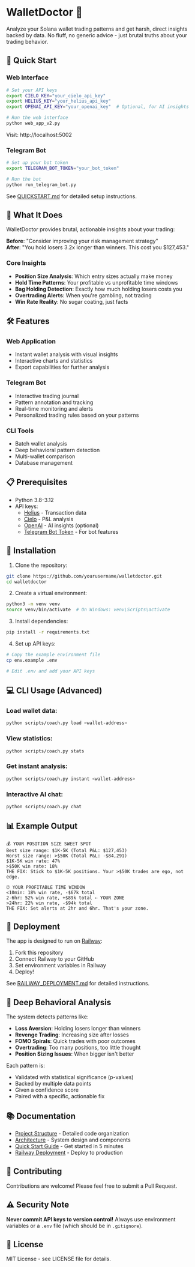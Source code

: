 # WalletDoctor 🏥

Analyze your Solana wallet trading patterns and get harsh, direct insights backed by data. No fluff, no generic advice - just brutal truths about your trading behavior.

## 🚀 Quick Start

### Web Interface
```bash
# Set your API keys
export CIELO_KEY="your_cielo_api_key"
export HELIUS_KEY="your_helius_api_key"
export OPENAI_API_KEY="your_openai_key"  # Optional, for AI insights

# Run the web interface
python web_app_v2.py
```

Visit: http://localhost:5002

### Telegram Bot
```bash
# Set up your bot token
export TELEGRAM_BOT_TOKEN="your_bot_token"

# Run the bot
python run_telegram_bot.py
```

See [QUICKSTART.md](QUICKSTART.md) for detailed setup instructions.

## 🎯 What It Does

WalletDoctor provides brutal, actionable insights about your trading:

**Before**: "Consider improving your risk management strategy"  
**After**: "You hold losers 3.2x longer than winners. This cost you $127,453."

### Core Insights
- **Position Size Analysis**: Which entry sizes actually make money
- **Hold Time Patterns**: Your profitable vs unprofitable time windows
- **Bag Holding Detection**: Exactly how much holding losers costs you
- **Overtrading Alerts**: When you're gambling, not trading
- **Win Rate Reality**: No sugar coating, just facts

## 🛠️ Features

### Web Application
- Instant wallet analysis with visual insights
- Interactive charts and statistics
- Export capabilities for further analysis

### Telegram Bot
- Interactive trading journal
- Pattern annotation and tracking
- Real-time monitoring and alerts
- Personalized trading rules based on your patterns

### CLI Tools
- Batch wallet analysis
- Deep behavioral pattern detection
- Multi-wallet comparison
- Database management

## 📋 Prerequisites

- Python 3.8-3.12
- API keys:
  - [Helius](https://dev.helius.xyz/) - Transaction data
  - [Cielo](https://cielo.finance/) - P&L analysis
  - [OpenAI](https://platform.openai.com/) - AI insights (optional)
  - [Telegram Bot Token](https://core.telegram.org/bots#how-do-i-create-a-bot) - For bot features

## 🔧 Installation

1. Clone the repository:
```bash
git clone https://github.com/yourusername/walletdoctor.git
cd walletdoctor
```

2. Create a virtual environment:
```bash
python3 -m venv venv
source venv/bin/activate  # On Windows: venv\Scripts\activate
```

3. Install dependencies:
```bash
pip install -r requirements.txt
```

4. Set up API keys:
```bash
# Copy the example environment file
cp env.example .env

# Edit .env and add your API keys
```

## 💻 CLI Usage (Advanced)

### Load wallet data:
```bash
python scripts/coach.py load <wallet-address>
```

### View statistics:
```bash
python scripts/coach.py stats
```

### Get instant analysis:
```bash
python scripts/coach.py instant <wallet-address>
```

### Interactive AI chat:
```bash
python scripts/coach.py chat
```

## 📊 Example Output

```
💰 YOUR POSITION SIZE SWEET SPOT
Best size range: $1K-5K (Total P&L: $127,453)
Worst size range: >$50K (Total P&L: -$84,291)
$1K-5K win rate: 47%
>$50K win rate: 18%
THE FIX: Stick to $1K-5K positions. Your >$50K trades are ego, not edge.

⏰ YOUR PROFITABLE TIME WINDOW
<10min: 18% win rate, -$67k total
2-6hr: 52% win rate, +$89k total ← YOUR ZONE
>24hr: 22% win rate, -$94k total
THE FIX: Set alerts at 2hr and 6hr. That's your zone.
```

## 🚀 Deployment

The app is designed to run on [Railway](https://railway.app):

1. Fork this repository
2. Connect Railway to your GitHub
3. Set environment variables in Railway
4. Deploy!

See [RAILWAY_DEPLOYMENT.md](RAILWAY_DEPLOYMENT.md) for detailed instructions.

## 🧠 Deep Behavioral Analysis

The system detects patterns like:
- **Loss Aversion**: Holding losers longer than winners
- **Revenge Trading**: Increasing size after losses
- **FOMO Spirals**: Quick trades with poor outcomes
- **Overtrading**: Too many positions, too little thought
- **Position Sizing Issues**: When bigger isn't better

Each pattern is:
- Validated with statistical significance (p-values)
- Backed by multiple data points
- Given a confidence score
- Paired with a specific, actionable fix

## 📚 Documentation

- [Project Structure](PROJECT_STRUCTURE.md) - Detailed code organization
- [Architecture](docs/ARCHITECTURE.md) - System design and components
- [Quick Start Guide](QUICKSTART.md) - Get started in 5 minutes
- [Railway Deployment](RAILWAY_DEPLOYMENT.md) - Deploy to production

## 🤝 Contributing

Contributions are welcome! Please feel free to submit a Pull Request.

## ⚠️ Security Note

**Never commit API keys to version control!** Always use environment variables or a `.env` file (which should be in `.gitignore`).

## 📝 License

MIT License - see LICENSE file for details.